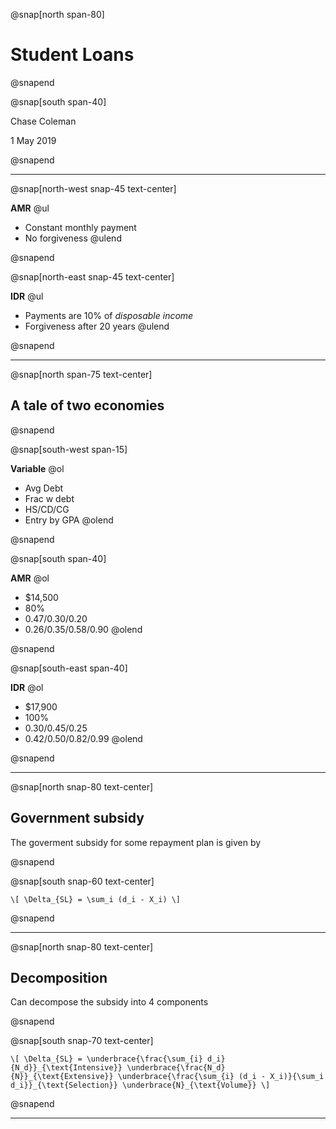 @snap[north span-80]

# Student Loans

@snapend

@snap[south span-40]

Chase Coleman

1 May 2019

@snapend

---

@snap[north-west snap-45 text-center]

**AMR**
@ul
- Constant monthly payment
- No forgiveness
@ulend

@snapend

@snap[north-east snap-45 text-center]

**IDR**
@ul
- Payments are 10% of _disposable income_
- Forgiveness after 20 years
@ulend

@snapend

---

@snap[north span-75 text-center]

## A tale of two economies

@snapend

@snap[south-west span-15]

**Variable**
@ol
- Avg Debt
- Frac w debt
- HS/CD/CG
- Entry by GPA
@olend

@snapend

@snap[south span-40]

**AMR**
@ol
- $14,500
- 80\%
- 0.47/0.30/0.20
- 0.26/0.35/0.58/0.90
@olend

@snapend

@snap[south-east span-40]

**IDR**
@ol
- $17,900
- 100\%
- 0.30/0.45/0.25
- 0.42/0.50/0.82/0.99
@olend

@snapend

---

@snap[north snap-80 text-center]

## Government subsidy

The goverment subsidy for some repayment plan is given by

@snapend

@snap[south snap-60 text-center]

`\[
  \Delta_{SL} = \sum_i (d_i - X_i)
\]`

@snapend

---

@snap[north snap-80 text-center]

## Decomposition

Can decompose the subsidy into 4 components

@snapend


@snap[south snap-70 text-center]

`\[
  \Delta_{SL} =
    \underbrace{\frac{\sum_{i} d_i}{N_d}}_{\text{Intensive}}
    \underbrace{\frac{N_d}{N}}_{\text{Extensive}}
    \underbrace{\frac{\sum_{i} (d_i - X_i)}{\sum_i d_i}}_{\text{Selection}}
    \underbrace{N}_{\text{Volume}}
\]`

@snapend

---

